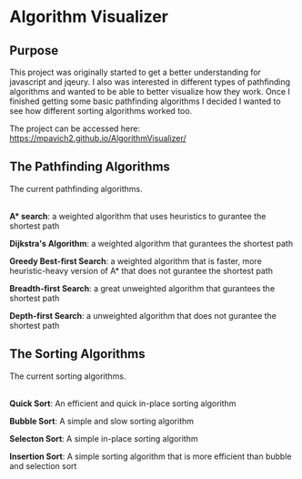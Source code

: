 <h1>Algorithm Visualizer</h1>

<h2>Purpose</h2>
This project was originally started to get a better understanding for javascript and jqeury. I also was interested in different types of pathfinding algorithms and wanted to be able to better visualize how they work.
Once I finished getting some basic pathfinding algorithms I decided I wanted to see how different sorting algorithms worked too.

The project can be accessed here: https://mpavich2.github.io/AlgorithmVisualizer/

<h2>The Pathfinding Algorithms</h2>
The current pathfinding algorithms.<br/><br/>

<b>A* search</b>: a weighted algorithm that uses heuristics to gurantee the shortest path

<b>Dijkstra's Algorithm</b>: a weighted algorithm that gurantees the shortest path

<b>Greedy Best-first Search</b>: a weighted algorithm that is faster, more heuristic-heavy version of A* that does not gurantee the shortest path

<b>Breadth-first Search</b>: a great unweighted algorithm that gurantees the shortest path

<b>Depth-first Search</b>: a unweighted algorithm that does not gurantee the shortest path

<h2>The Sorting Algorithms</h2>
The current sorting algorithms.<br/><br/>

<b>Quick Sort</b>: An efficient and quick in-place sorting algorithm

<b>Bubble Sort</b>: A simple and slow sorting algorithm

<b>Selecton Sort</b>: A simple in-place sorting algorithm

<b>Insertion Sort</b>: A simple sorting algorithm that is more efficient than bubble and selection sort
